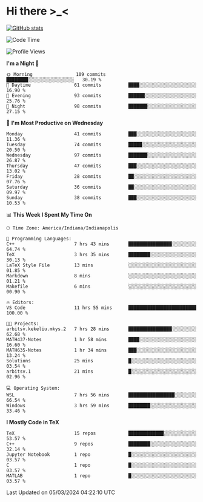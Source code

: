 # Hi there \>_<

[![GitHub stats](https://github-readme-stats.vercel.app/api?username=ARessegetesStery&show_icons=true&theme=transparent)](https://github.com/anuraghazra/github-readme-stats)

<!--START_SECTION:waka-->
![Code Time](http://img.shields.io/badge/Code%20Time-740%20hrs%2020%20mins-blue)

![Profile Views](http://img.shields.io/badge/Profile%20Views-0-blue)

**I'm a Night 🦉** 

```text
🌞 Morning                109 commits         ████████░░░░░░░░░░░░░░░░░   30.19 % 
🌆 Daytime                61 commits          ████░░░░░░░░░░░░░░░░░░░░░   16.90 % 
🌃 Evening                93 commits          ██████░░░░░░░░░░░░░░░░░░░   25.76 % 
🌙 Night                  98 commits          ███████░░░░░░░░░░░░░░░░░░   27.15 % 
```
📅 **I'm Most Productive on Wednesday** 

```text
Monday                   41 commits          ███░░░░░░░░░░░░░░░░░░░░░░   11.36 % 
Tuesday                  74 commits          █████░░░░░░░░░░░░░░░░░░░░   20.50 % 
Wednesday                97 commits          ███████░░░░░░░░░░░░░░░░░░   26.87 % 
Thursday                 47 commits          ███░░░░░░░░░░░░░░░░░░░░░░   13.02 % 
Friday                   28 commits          ██░░░░░░░░░░░░░░░░░░░░░░░   07.76 % 
Saturday                 36 commits          ██░░░░░░░░░░░░░░░░░░░░░░░   09.97 % 
Sunday                   38 commits          ███░░░░░░░░░░░░░░░░░░░░░░   10.53 % 
```


📊 **This Week I Spent My Time On** 

```text
🕑︎ Time Zone: America/Indiana/Indianapolis

💬 Programming Languages: 
C++                      7 hrs 43 mins       ████████████████░░░░░░░░░   64.74 % 
TeX                      3 hrs 35 mins       ████████░░░░░░░░░░░░░░░░░   30.13 % 
LaTeX Style File         13 mins             ░░░░░░░░░░░░░░░░░░░░░░░░░   01.85 % 
Markdown                 8 mins              ░░░░░░░░░░░░░░░░░░░░░░░░░   01.21 % 
Makefile                 6 mins              ░░░░░░░░░░░░░░░░░░░░░░░░░   00.90 % 

🔥 Editors: 
VS Code                  11 hrs 55 mins      █████████████████████████   100.00 % 

🐱‍💻 Projects: 
arbitsv.kekeliu.mkys.2   7 hrs 28 mins       ████████████████░░░░░░░░░   62.68 % 
MATH437-Notes            1 hr 58 mins        ████░░░░░░░░░░░░░░░░░░░░░   16.60 % 
MATH635-Notes            1 hr 34 mins        ███░░░░░░░░░░░░░░░░░░░░░░   13.24 % 
Solutions                25 mins             █░░░░░░░░░░░░░░░░░░░░░░░░   03.54 % 
arbitsv.1                21 mins             █░░░░░░░░░░░░░░░░░░░░░░░░   02.96 % 

💻 Operating System: 
WSL                      7 hrs 56 mins       █████████████████░░░░░░░░   66.54 % 
Windows                  3 hrs 59 mins       ████████░░░░░░░░░░░░░░░░░   33.46 % 
```

**I Mostly Code in TeX** 

```text
TeX                      15 repos            █████████████░░░░░░░░░░░░   53.57 % 
C++                      9 repos             ████████░░░░░░░░░░░░░░░░░   32.14 % 
Jupyter Notebook         1 repo              █░░░░░░░░░░░░░░░░░░░░░░░░   03.57 % 
C                        1 repo              █░░░░░░░░░░░░░░░░░░░░░░░░   03.57 % 
MATLAB                   1 repo              █░░░░░░░░░░░░░░░░░░░░░░░░   03.57 % 
```




 Last Updated on 05/03/2024 04:22:10 UTC
<!--END_SECTION:waka-->
